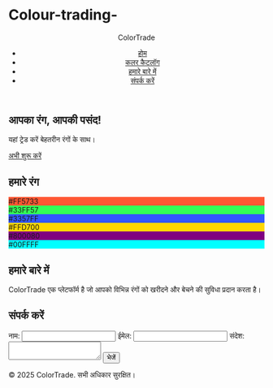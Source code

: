 # Colour-trading-<!DOCTYPE html>
<html lang="en">
<head>
  <meta charset="UTF-8">
  <meta name="viewport" content="width=device-width, initial-scale=1.0">
  <title>Color Trading Website</title>
  <link rel="stylesheet" href="styles.css">
</head>
<body>
  <header>
    <div class="logo">ColorTrade</div>
    <nav>
      <ul>
        <li><a href="#home">होम</a></li>
        <li><a href="#catalog">कलर कैटलॉग</a></li>
        <li><a href="#about">हमारे बारे में</a></li>
        <li><a href="#contact">संपर्क करें</a></li>
      </ul>
    </nav>
  </header>

  <section id="home" class="hero-section">
    <h1>आपका रंग, आपकी पसंद!</h1>
    <p>यहां ट्रेड करें बेहतरीन रंगों के साथ।</p>
    <a href="#catalog" class="btn">अभी शुरू करें</a>
  </section>

  <section id="catalog" class="catalog-section">
    <h2>हमारे रंग</h2>
    <div class="color-grid">
      <div class="color-box" style="background-color: #FF5733;">#FF5733</div>
      <div class="color-box" style="background-color: #33FF57;">#33FF57</div>
      <div class="color-box" style="background-color: #3357FF;">#3357FF</div>
      <div class="color-box" style="background-color: #FFD700;">#FFD700</div>
      <div class="color-box" style="background-color: #800080;">#800080</div>
      <div class="color-box" style="background-color: #00FFFF;">#00FFFF</div>
    </div>
  </section>

  <section id="about" class="about-section">
    <h2>हमारे बारे में</h2>
    <p>ColorTrade एक प्लेटफॉर्म है जो आपको विभिन्न रंगों को खरीदने और बेचने की सुविधा प्रदान करता है।</p>
  </section>

  <section id="contact" class="contact-section">
    <h2>संपर्क करें</h2>
    <form action="#" method="post">
      <label for="name">नाम:</label>
      <input type="text" id="name" name="name" required>
      <label for="email">ईमेल:</label>
      <input type="email" id="email" name="email" required>
      <label for="message">संदेश:</label>
      <textarea id="message" name="message" required></textarea>
      <button type="submit">भेजें</button>
    </form>
  </section>

  <footer>
    <p>&copy; 2025 ColorTrade. सभी अधिकार सुरक्षित।</p>
  </footer>
</body>
</html>
